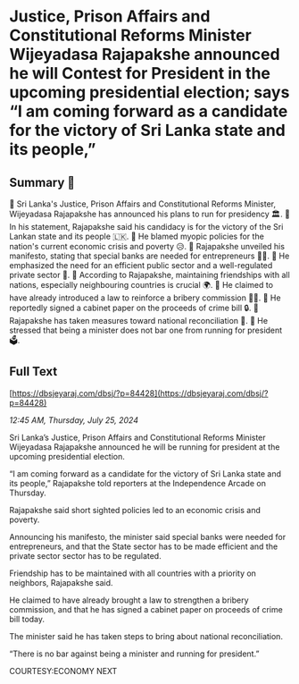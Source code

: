 # Justice, Prison Affairs and Constitutional Reforms Minister Wijeyadasa Rajapakshe announced he will Contest for President in the upcoming presidential election; says “I am coming forward as a candidate for the victory of Sri Lanka state and its people,”

## Summary 🤖

🔹 Sri Lanka's Justice, Prison Affairs and Constitutional Reforms Minister, Wijeyadasa Rajapakshe has announced his plans to run for presidency 🏛.
🔹 In his statement, Rajapakshe said his candidacy is for the victory of the Sri Lankan state and its people 🇱🇰.
🔹 He blamed myopic policies for the nation's current economic crisis and poverty 😥.
🔹 Rajapakshe unveiled his manifesto, stating that special banks are needed for entrepreneurs 💼🏦.
🔹 He emphasized the need for an efficient public sector and a well-regulated private sector 🏢.
🔹 According to Rajapakshe, maintaining friendships with all nations, especially neighbouring countries is crucial 🌍.
🔹 He claimed to have already introduced a law to reinforce a bribery commission 👮‍♂️.
🔹 He reportedly signed a cabinet paper on the proceeds of crime bill 🔒.
🔹 Rajapakshe has taken measures toward national reconciliation 🤝.
🔹 He stressed that being a minister does not bar one from running for president 🗳️.

## Full Text

[https://dbsjeyaraj.com/dbsj/?p=84428](https://dbsjeyaraj.com/dbsj/?p=84428)

*12:45 AM, Thursday, July 25, 2024*

Sri Lanka’s Justice, Prison Affairs and Constitutional Reforms Minister Wijeyadasa Rajapakshe announced he will be running for president at the upcoming presidential election.

“I am coming forward as a candidate for the victory of Sri Lanka state and its people,” Rajapakshe told reporters at the Independence Arcade on Thursday.

Rajapakshe said short sighted policies led to an economic crisis and poverty.

Announcing his manifesto, the minister said special banks were needed for entrepreneurs, and that the State sector has to be made efficient and the private sector sector has to be regulated.

Friendship has to be maintained with all countries with a priority on neighbors, Rajapakshe said.

He claimed to have already brought a law to strengthen a bribery commission, and that he has signed a cabinet paper on proceeds of crime bill today.

The minister said he has taken steps to bring about national reconciliation.

“There is no bar against being a minister and running for president.”

COURTESY:ECONOMY NEXT

